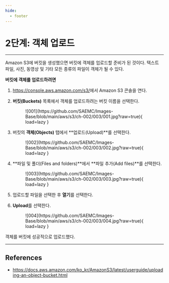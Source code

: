 ```yaml
---
hide:
  - footer
---
```


# 2단계: 객체 업로드

---

Amazon S3에 버킷을 생성했으면 버킷에 객체를 업로드할 준비가 된 것이다. 텍스트 파일, 사진, 동영상 및 기타 모든 종류의 파일이 객체가 될 수 있다.

**버킷에 객체를 업로드하려면**

1. <https://console.aws.amazon.com/s3/>에서 Amazon S3 콘솔을 연다.

2. **버킷(Buckets)** 목록에서 객체를 업로드하려는 버킷 이름을 선택한다.

    <figure markdown>
      ![001](https://github.com/SAEMC/Images-Base/blob/main/aws/s3/ch-002/003/001.jpg?raw=true){ load=lazy }
    </figure>

3. 버킷의 **객체(Objects)** 탭에서 **업로드(Upload)**를 선택한다.

    <figure markdown>
      ![002](https://github.com/SAEMC/Images-Base/blob/main/aws/s3/ch-002/003/002.jpg?raw=true){ load=lazy }
    </figure>

4. **파일 및 폴더(Files and folders)**에서 **파일 추가(Add files)**를 선택한다.

    <figure markdown>
      ![003](https://github.com/SAEMC/Images-Base/blob/main/aws/s3/ch-002/003/003.jpg?raw=true){ load=lazy }
    </figure>

5. 업로드할 파일을 선택한 후 **열기**를 선택한다.

6. **Upload**를 선택한다.

    <figure markdown>
      ![004](https://github.com/SAEMC/Images-Base/blob/main/aws/s3/ch-002/003/004.jpg?raw=true){ load=lazy }
    </figure>

객체를 버킷에 성공적으로 업로드했다.

---

## References

- <https://docs.aws.amazon.com/ko_kr/AmazonS3/latest/userguide/uploading-an-object-bucket.html>
